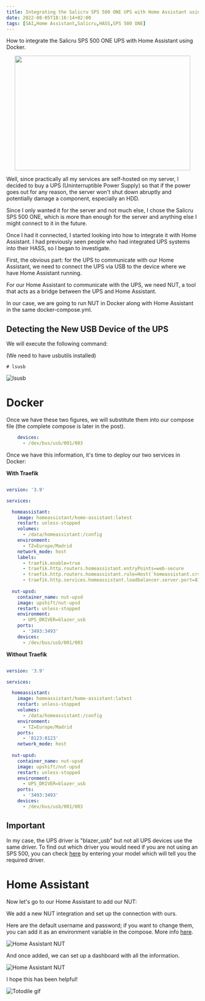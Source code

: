 ```yaml
---
title: Integrating the Salicru SPS 500 ONE UPS with Home Assistant using Docker
date: 2022-08-05T18:16:14+02:00
tags: [SAI,Home Assistant,Salicru,HASS,SPS 500 ONE]
---
```



How to integrate the Salicru SPS 500 ONE UPS with Home Assistant using Docker.



<p align="center">
  <img width="460" height="300" src="https://raw.githubusercontent.com/crstian19/My-blog/3e67372fe837d3a1c1f6b68ce5933f7dedf55349/public/images/SalicruHASS.gif">
</p>

Well, since practically all my services are self-hosted on my server, I decided to buy a UPS (Uninterruptible Power Supply) so that if the power goes out for any reason, the server won't shut down abruptly and potentially damage a component, especially an HDD.

Since I only wanted it for the server and not much else, I chose the Salicru SPS 500 ONE, which is more than enough for the server and anything else I might connect to it in the future.

Once I had it connected, I started looking into how to integrate it with Home Assistant. I had previously seen people who had integrated UPS systems into their HASS, so I began to investigate.

First, the obvious part: for the UPS to communicate with our Home Assistant, we need to connect the UPS via USB to the device where we have Home Assistant running.

For our Home Assistant to communicate with the UPS, we need NUT, a tool that acts as a bridge between the UPS and Home Assistant.

In our case, we are going to run NUT in Docker along with Home Assistant in the same docker-compose.yml.


## Detecting the New USB Device of the UPS

We will execute the following command:

(We need to have usbutils installed)

```
# lsusb
```

![lsusb](https://raw.githubusercontent.com/crstian19/My-blog/3e67372fe837d3a1c1f6b68ce5933f7dedf55349/public/images/lsusb.png)

# Docker

Once we have these two figures, we will substitute them into our compose file (the complete compose is later in the post).

```yml
    devices:
      - /dev/bus/usb/001/003
```

Once we have this information, it's time to deploy our two services in Docker:

**With Traefik**


```yml

version: '3.9'

services:

  homeassistant:
    image: homeassistant/home-assistant:latest
    restart: unless-stopped
    volumes:
      - /data/homeassistant:/config
    environment:
      - TZ=Europe/Madrid
    network_mode: host
    labels:
      - traefik.enable=true
      - traefik.http.routers.homeassistant.entryPoints=web-secure
      - traefik.http.routers.homeassistant.rule=Host(`homeassistant.crstian.me`)
      - traefik.http.services.homeassistant.loadbalancer.server.port=8123
      
  nut-upsd:
    container_name: nut-upsd
    image: upshift/nut-upsd
    restart: unless-stopped
    environment:
      - UPS_DRIVER=blazer_usb
    ports:
      - '3493:3493'
    devices:
      - /dev/bus/usb/001/003

```

**Without Traefik**


```yml

version: '3.9'

services:

  homeassistant:
    image: homeassistant/home-assistant:latest
    restart: unless-stopped
    volumes:
      - /data/homeassistant:/config
    environment:
      - TZ=Europe/Madrid
    ports:
      - '8123:8123'
    network_mode: host
      
  nut-upsd:
    container_name: nut-upsd
    image: upshift/nut-upsd
    restart: unless-stopped
    environment:
      - UPS_DRIVER=blazer_usb
    ports:
      - '3493:3493'
    devices:
      - /dev/bus/usb/001/003

```

## Important

In my case, the UPS driver is "blazer_usb" but not all UPS devices use the same driver. To find out which driver you would need if you are not using an SPS 500, you can check [here](https://networkupstools.org/stable-hcl.html) by entering your model which will tell you the required driver.

# Home Assistant

Now let's go to our Home Assistant to add our NUT:

We add a new NUT integration and set up the connection with ours.

Here are the default username and password; if you want to change them, you can add it as an environment variable in the compose. More info [here](https://hub.docker.com/r/upshift/nut-upsd).


![Home Assistant NUT](https://raw.githubusercontent.com/crstian19/My-blog/3e67372fe837d3a1c1f6b68ce5933f7dedf55349/public/images/NUTserver.png)


And once added, we can set up a dashboard with all the information.

![Home Assistant NUT](https://raw.githubusercontent.com/crstian19/My-blog/3e67372fe837d3a1c1f6b68ce5933f7dedf55349/public/images/NUTDashboard.png)

I hope this has been helpful!

![Totodile gif](https://raw.githubusercontent.com/crstian19/My-blog/39c88d8f916a3fc43936cd8dd9a3791cc9ef90c2/public/images/totodile.gif)





